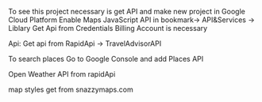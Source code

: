 To see this project necessary is get API and make new project in Google Cloud Platform
Enable Maps JavaScript API in bookmark-> API&Services -> Liblary
Get Api from Credentials
Billing Account is necessary

Api:
Get api from RapidApi -> TravelAdvisorAPI

To search places
Go to Google Console and add Places API

Open Weather API from rapidApi

map styles get from snazzymaps.com